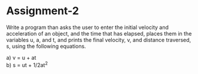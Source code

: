 # Assignment-2

Write a program than asks the user to enter the initial velocity and acceleration of an object, and the time that has elapsed, places them in the variables u, a, and t, and prints
the final velocity, v, and distance traversed, s, using the following equations.

a) v = u + at <br/>
b) s = ut + 1/2at<sup>2</sup>
